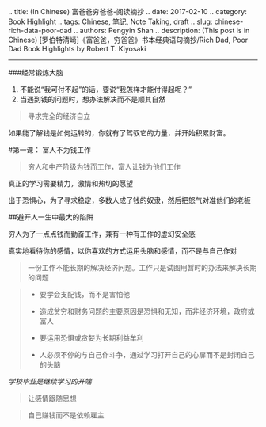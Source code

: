 .. title: (In Chinese) 富爸爸穷爸爸-阅读摘抄
.. date: 2017-02-10
.. category: Book Highlight
.. tags: Chinese, 笔记, Note Taking, draft
.. slug: chinese-rich-data-poor-dad
.. authors: Pengyin Shan
.. description: (This post is in Chinese) [罗伯特清崎]《富爸爸，穷爸爸》书本经典语句摘抄/Rich Dad, Poor Dad Book Highlights by Robert T. Kiyosaki

<hr/>

###经常锻炼大脑

1. 不能说“我可付不起”的话，要说“我怎样才能付得起呢？”
2. 当遇到钱的问题时，想办法解决而不是顺其自然

> 寻求完全的经济自立

如果能了解钱是如何运转的，你就有了驾驭它的力量，并开始积累财富。

#第一课： 富人不为钱工作

> 穷人和中产阶级为钱而工作，富人让钱为他们工作

真正的学习需要精力，激情和热切的愿望

出于恐惧心，为了寻求稳定，多数人成了钱的奴隶，然后把怒气对准他们的老板

##避开人一生中最大的陷阱

穷人为了一点点钱而勤奋工作，兼有一种有工作的虚幻安全感

真实地看待你的感情，以你喜欢的方式运用头脑和感情，而不是与自己作对

> 一份工作不能长期的解决经济问题。工作只是试图用暂时的办法来解决长期的问题

> - 要学会支配钱，而不是害怕他
> 
> - 造成贫穷和财务问题的主要原因是恐惧和无知，而非经济环境，政府或富人
> 
> - 要运用恐惧或贪婪为长期利益牟利
> 
> - 人必须不停的与自己作斗争，通过学习打开自己的心扉而不是封闭自己的头脑

*学校毕业是继续学习的开端*

> 让感情跟随思想

> 自己赚钱而不是依赖雇主

